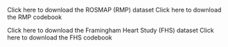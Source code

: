 Click here to download the ROSMAP (RMP) dataset
Click here to download the RMP codebook


Click here to download the Framingham Heart Study (FHS) dataset
Click here to download the FHS codebook
